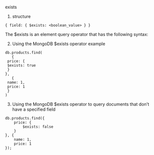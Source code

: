 exists

1) structure

```
{ field: { $exists: <boolean_value> } }
```

The $exists is an element query operator that has the following syntax:

2) Using the MongoDB $exists operator example

```
db.products.find(
   {
 price: {
 $exists: true
 } 
}, 
   {
 name: 1,
 price: 1
 }
)
```

3) Using the MongoDB $exists operator to query documents that don’t have a specified field

```
db.products.find({
    price: {
        $exists: false
    }
}, {
    name: 1,
    price: 1
});
```


